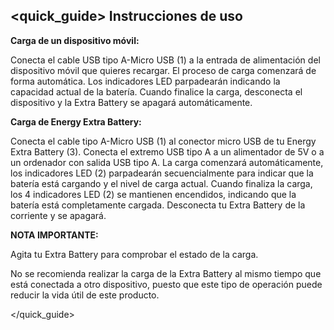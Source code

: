 ## <quick_guide> Instrucciones de uso

**Carga de un dispositivo móvil:**

Conecta el cable USB tipo A-Micro USB (1) a la entrada de alimentación del dispositivo móvil que quieres recargar. El proceso de carga comenzará de forma automática. Los indicadores LED parpadearán indicando la capacidad actual de la batería. Cuando finalice la carga, desconecta el dispositivo y la Extra Battery se apagará automáticamente.


**Carga de Energy Extra Battery:**

Conecta el cable tipo A-Micro USB (1) al conector micro USB de tu Energy Extra Battery (3). Conecta el extremo USB tipo A a un alimentador de 5V o a un ordenador con salida USB tipo A. La carga comenzará automáticamente, los indicadores LED (2)
parpadearán secuencialmente para indicar que la batería está cargando y el nivel de carga
actual. Cuando finaliza la carga, los 4 indicadores LED (2) se mantienen encendidos, indicando que
la batería está completamente cargada. Desconecta tu Extra Battery de la corriente y se apagará.



**NOTA IMPORTANTE:**

Agita tu Extra Battery para comprobar el estado de la carga.

No se recomienda realizar la carga de la Extra Battery al mismo tiempo que está conectada a otro dispositivo, puesto que este tipo de operación puede reducir la vida útil de este producto.

</quick_guide>



